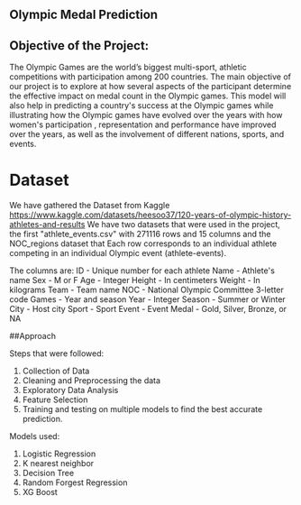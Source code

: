 ## Olympic Medal Prediction

## Objective of the Project:

The Olympic Games are the world’s biggest multi-sport, athletic competitions with participation
among 200 countries. The main objective of our project is to explore at how several aspects of
the participant determine the effective impact on medal count in the Olympic games. This model
will also help in predicting a country's success at the Olympic games while illustrating how the
Olympic games have evolved over the years with how women's participation , representation
and performance have improved over the years, as well as the involvement of different nations,
sports, and events.

# Dataset 
We have gathered the Dataset from Kaggle https://www.kaggle.com/datasets/heesoo37/120-years-of-olympic-history-athletes-and-results
We have two datasets that were used in the project, the first "athlete_events.csv" with 271116 rows and 15 columns and the NOC_regions dataset that Each row corresponds to an individual athlete competing in an individual Olympic event (athlete-events). 

The columns are:
ID - Unique number for each athlete
Name - Athlete's name
Sex - M or F
Age - Integer
Height - In centimeters
Weight - In kilograms
Team - Team name
NOC - National Olympic Committee 3-letter code
Games - Year and season
Year - Integer
Season - Summer or Winter
City - Host city
Sport - Sport
Event - Event
Medal - Gold, Silver, Bronze, or NA

##Approach 

Steps that were followed:

1. Collection of Data
2. Cleaning and Preprocessing the data
3. Exploratory Data Analysis
4. Feature Selection
5. Training and testing on multiple models to find the best accurate prediction.


Models used:

1. Logistic Regression
2. K nearest neighbor 
3. Decision Tree
4. Random Forgest Regression
5. XG Boost



